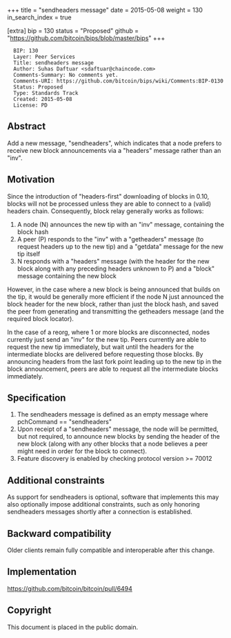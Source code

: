 +++
title = "sendheaders message"
date = 2015-05-08
weight = 130
in_search_index = true

[extra]
bip = 130
status = "Proposed"
github = "https://github.com/bitcoin/bips/blob/master/bips"
+++

      BIP: 130
      Layer: Peer Services
      Title: sendheaders message
      Author: Suhas Daftuar <sdaftuar@chaincode.com>
      Comments-Summary: No comments yet.
      Comments-URI: https://github.com/bitcoin/bips/wiki/Comments:BIP-0130
      Status: Proposed
      Type: Standards Track
      Created: 2015-05-08
      License: PD

## Abstract

Add a new message, "sendheaders", which indicates that a node prefers to
receive new block announcements via a "headers" message rather than an
"inv".

## Motivation

Since the introduction of "headers-first" downloading of blocks in 0.10,
blocks will not be processed unless they are able to connect to a
(valid) headers chain. Consequently, block relay generally works as
follows:

1.  A node (N) announces the new tip with an "inv" message, containing
    the block hash
2.  A peer (P) responds to the "inv" with a "getheaders" message (to
    request headers up to the new tip) and a "getdata" message for the
    new tip itself
3.  N responds with a "headers" message (with the header for the new
    block along with any preceding headers unknown to P) and a "block"
    message containing the new block

However, in the case where a new block is being announced that builds on
the tip, it would be generally more efficient if the node N just
announced the block header for the new block, rather than just the block
hash, and saved the peer from generating and transmitting the getheaders
message (and the required block locator).

In the case of a reorg, where 1 or more blocks are disconnected, nodes
currently just send an "inv" for the new tip. Peers currently are able
to request the new tip immediately, but wait until the headers for the
intermediate blocks are delivered before requesting those blocks. By
announcing headers from the last fork point leading up to the new tip in
the block announcement, peers are able to request all the intermediate
blocks immediately.

## Specification

1.  The sendheaders message is defined as an empty message where
    pchCommand == "sendheaders"
2.  Upon receipt of a "sendheaders" message, the node will be permitted,
    but not required, to announce new blocks by sending the header of
    the new block (along with any other blocks that a node believes a
    peer might need in order for the block to connect).
3.  Feature discovery is enabled by checking protocol version &gt;=
    70012

## Additional constraints

As support for sendheaders is optional, software that implements this
may also optionally impose additional constraints, such as only honoring
sendheaders messages shortly after a connection is established.

## Backward compatibility

Older clients remain fully compatible and interoperable after this
change.

## Implementation

<https://github.com/bitcoin/bitcoin/pull/6494>

## Copyright

This document is placed in the public domain.
